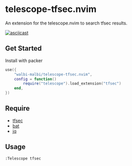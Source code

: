 # telescope-tfsec.nvim

An extension for the telescope.nvim to search tfsec results.

[![asciicast](https://asciinema.org/a/554154.svg)](https://asciinema.org/a/554154)

## Get Started

Install with packer

```lua
use({
	"walbi-malbi/telescope-tfsec.nvim",
	config = function()
		require("telescope").load_extension("tfsec")
	end,
})
```

## Require

- [tfsec](https://github.com/aquasecurity/tfsec)
- [bat](https://github.com/sharkdp/bat)
- [jq](https://stedolan.github.io/jq)

## Usage

```
:Telescope tfsec
```
